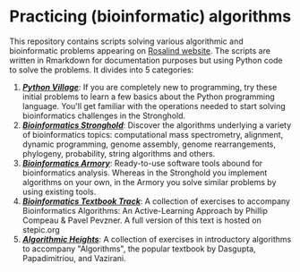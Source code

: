 # Practicing (bioinformatic) algorithms

This repository contains scripts solving various algorithmic and bioinformatic problems appearing on [Rosalind website](https://rosalind.info/problems/locations/). The scripts are written in Rmarkdown for documentation purposes but using Python code to solve the problems. It divides into 5 categories:

1.  [***Python Village***](https://rosalind.info/problems/list-view/?location=python-village): If you are completely new to programming, try these initial problems to learn a few basics about the Python programming language. You'll get familiar with the operations needed to start solving bioinformatics challenges in the Stronghold.
2.  [***Bioinformatics Stronghold***](https://rosalind.info/problems/list-view/?location=bioinformatics-stronghold): Discover the algorithms underlying a variety of bioinformatics topics: computational mass spectrometry, alignment, dynamic programming, genome assembly, genome rearrangements, phylogeny, probability, string algorithms and others.
3.  [***Bioinformatics Armory***](https://rosalind.info/problems/list-view/?location=bioinformatics-armory): Ready-to-use software tools abound for bioinformatics analysis. Whereas in the Stronghold you implement algorithms on your own, in the Armory you solve similar problems by using existing tools.
4.  [***Bioinformatics Textbook Track***](https://rosalind.info/problems/list-view/?location=bioinformatics-textbook-track): A collection of exercises to accompany Bioinformatics Algorithms: An Active-Learning Approach by Phillip Compeau & Pavel Pevzner. A full version of this text is hosted on stepic.org
5.  [***Algorithmic Heights***](https://rosalind.info/problems/list-view/?location=algorithmic-heights): A collection of exercises in introductory algorithms to accompany "Algorithms", the popular textbook by Dasgupta, Papadimitriou, and Vazirani.
